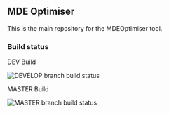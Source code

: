## MDE Optimiser

This is the main repository for the MDEOptimiser tool.

### Build status

DEV Build

![DEVELOP branch build status](https://api.travis-ci.com/alxbrd/mde_optimiser.svg?token=SjJSaZ7VurPs1fvaMioP&amp;branch=develop)

MASTER Build

![MASTER branch build status](https://api.travis-ci.com/alxbrd/mde_optimiser.svg?token=SjJSaZ7VurPs1fvaMioP&amp;branch=master)

